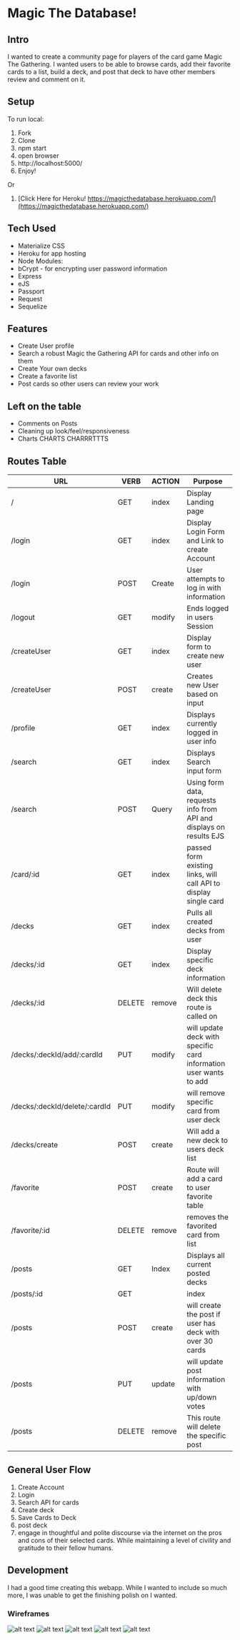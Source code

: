# Magic The Database!
## Intro
I wanted to create a community page for players of the card game Magic The Gathering.  I wanted users to be able to browse cards, add their favorite cards to a list, build a deck, and post that deck to have other members review and comment on it.

## Setup
To run local:
1. Fork
2. Clone
3. npm start
4. open browser
5. http://localhost:5000/
6. Enjoy!

Or

1. [Click Here for Heroku! https://magicthedatabase.herokuapp.com/](https://magicthedatabase.herokuapp.com/)

## Tech Used
* Materialize CSS
* Heroku for app hosting
* Node Modules:
* bCrypt - for encrypting user password information
* Express
* eJS
* Passport
* Request
* Sequelize

## Features
* Create User profile
* Search a robust Magic the Gathering API for cards and other info on them
* Create Your own decks
* Create a favorite list
* Post cards so other users can review your work

## Left on the table
* Comments on Posts
* Cleaning up look/feel/responsiveness
* Charts CHARTS CHARRRTTTS

## Routes Table
URL | VERB | ACTION | Purpose
--- | --- | --- | ---
/ | GET | index | Display Landing page
/login | GET | index | Display Login Form and Link to create Account
/login | POST | Create | User attempts to log in with information
/logout | GET | modify | Ends logged in users Session
/createUser | GET |index| Display form to create new user
/createUser | POST | create| Creates new User based on input
/profile | GET | index | Displays currently logged in user info
/search | GET | index | Displays Search input form
/search | POST | Query | Using form data, requests info from API and displays on results EJS
/card/:id | GET | index | passed form existing links, will call API to display single card
/decks | GET | index | Pulls all created decks from user
/decks/:id | GET | index |Display specific deck information
/decks/:id | DELETE | remove | Will delete deck this route is called on
/decks/:deckId/add/:cardId | PUT | modify | will update deck with specific card information user wants to add
/decks/:deckId/delete/:cardId | PUT | modify |will remove specific card from user deck
/decks/create | POST | create | Will add a new deck to users deck list
/favorite | POST | create | Route will add a card to user favorite table
/favorite/:id | DELETE | remove | removes the favorited card from list
/posts | GET | Index | Displays all current posted decks
/posts/:id | GET | |index | Display specific details about a posted deck
/posts | POST | create | will create the post if user has deck with over 30 cards
/posts | PUT |update | will update post information with up/down votes
/posts | DELETE | remove | This route will delete the specific post

## General User Flow
1. Create Account
2. Login
3. Search API for cards
4. Create deck
5. Save Cards to Deck
6. post deck
7. engage in thoughtful and polite discourse via the internet on the pros and cons of their selected cards.  While maintaining a level of civility and gratitude to their fellow humans.

## Development
I had a good time creating this webapp.  While I wanted to include so much more, I was unable to get the finishing polish on I wanted.  

### Wireframes
![alt text](https://github.com/kyleavb/project2/blob/master/public/img/Magic%20DB%20Landing.png)
![alt text](https://github.com/kyleavb/project2/blob/master/public/img/Create%20Account%20Page.png)
![alt text](https://github.com/kyleavb/project2/blob/master/public/img/Profile%20Page.png)
![alt text](https://github.com/kyleavb/project2/blob/master/public/img/Search%20Page.png)
![alt text](https://github.com/kyleavb/project2/blob/master/public/img/New%20Mockup%201.png)
